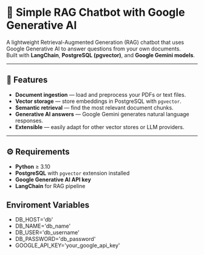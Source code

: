 # 🧠 Simple RAG Chatbot with Google Generative AI

A lightweight Retrieval-Augmented Generation (RAG) chatbot that uses Google Generative AI to answer questions from your own documents.  
Built with **LangChain**, **PostgreSQL (pgvector)**, and **Google Gemini models**.

---

## 🚀 Features
- **Document ingestion** — load and preprocess your PDFs or text files.
- **Vector storage** — store embeddings in PostgreSQL with `pgvector`.
- **Semantic retrieval** — find the most relevant document chunks.
- **Generative AI answers** — Google Gemini generates natural language responses.
- **Extensible** — easily adapt for other vector stores or LLM providers.

---

## ⚙️ Requirements
- **Python** ≥ 3.10
- **PostgreSQL** with `pgvector` extension installed
- **Google Generative AI API key**
- **LangChain** for RAG pipeline

## Enviroment Variables
- DB_HOST='db'
- DB_NAME='db_name'
- DB_USER='db_username'
- DB_PASSWORD='db_password'
- GOOGLE_API_KEY='your_google_api_key'
